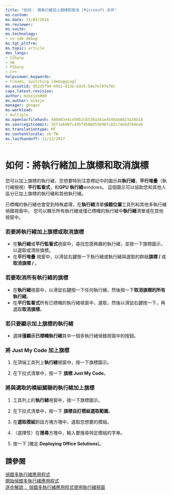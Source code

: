 ```yaml
---
title: "如何： 將執行緒加上旗標和取消 |Microsoft 文件"
ms.custom: 
ms.date: 11/04/2016
ms.reviewer: 
ms.suite: 
ms.technology:
- vs-ide-debug
ms.tgt_pltfrm: 
ms.topic: article
dev_langs:
- CSharp
- VB
- FSharp
- C++
helpviewer_keywords:
- treads, switching [debugging]
ms.assetid: 952d579d-6911-413e-b3e5-54e7e797e70c
caps.latest.revision: 
author: mikejo5000
ms.author: mikejo
manager: ghogen
ms.workload:
- multiple
ms.openlocfilehash: 489403e4ce5052cb526a361e4548ab8823a20b18
ms.sourcegitcommit: 32f1a690fc445f9586d53698fc82c7debd784eeb
ms.translationtype: MT
ms.contentlocale: zh-TW
ms.lasthandoff: 12/22/2017
---
```

# <a name="how-to-flag-and-unflag-threads"></a>如何：將執行緒加上旗標和取消旗標
您可以加上旗標的執行緒，您想要特別注意標記中的圖示與**執行緒**，**平行堆疊**（執行緒檢視）**平行監看式**，和**GPU 執行緒**windows。 這個圖示可以協助您和其他人區分已加上旗標的執行緒和其他執行緒。  
  
已標幟的執行緒也會受到特殊處理，在**執行緒**清單**偵錯位置**工具列和其他多執行緒偵錯視窗中。 您可以顯示所有執行緒或僅已標幟的執行緒中**執行緒**清單或在其他視窗中。
  
### <a name="to-flag-or-unflag-a-thread"></a>若要將執行緒加上旗標或取消旗標 
  
-   在**執行緒**或**平行監看式**視窗中，尋找您感興趣的執行緒，並按一下旗標圖示，以選取或清除旗標。 
-   在**平行堆疊** 視窗中，以滑鼠右鍵按一下執行緒或執行緒與選取的群組**旗標 / <thread>** 或**取消旗標 / <thread>** 。
  
### <a name="to-unflag-all-threads"></a>若要取消所有執行緒的旗標  
  
-   在**執行緒**視窗中，以滑鼠右鍵按一下任何執行緒，然後按一下**取消旗標的所有執行緒**。
-   在**平行監看式**所有已標幟的執行緒視窗中，選取，然後以滑鼠右鍵按一下，再選取**取消旗標**。  
  
### <a name="to-display-only-flagged-threads"></a>若只要顯示加上旗標的執行緒  
  
-   選擇**僅顯示已標幟執行緒**其中一個多執行緒偵錯視窗中的按鈕。  
  
### <a name="to-flag-just-my-code"></a>將 Just My Code 加上旗標  
  
1.  在頂端工具列上**執行緒**視窗中，按一下旗標圖示。  
  
2.  在下拉式清單中，按一下 **旗標 Just My Code**。  
  
### <a name="to-flag-threads-that-are-associated-with-selected-modules"></a>將與選取的模組關聯的執行緒加上旗標  
  
1.  工具列上的**執行緒**視窗中，按一下旗標圖示。  
  
2.  在下拉式清單中，按一下 **旗標自訂模組選取範圍**。  
  
3.  在**選取模組**對話方塊方塊中，選取您想要的模組。  
  
4.  （選擇性）在**搜尋**方塊中，輸入要搜尋特定模組的字串。  
  
5.  按一下 [確定 **Deploying Office Solutions**]。  
  
## <a name="see-also"></a>請參閱  
 [偵錯多執行緒應用程式](../debugger/debug-multithreaded-applications-in-visual-studio.md)   
 [開始偵錯多執行緒應用程式](../debugger/get-started-debugging-multithreaded-apps.md)  
 [逐步解說： 偵錯多執行緒應用程式使用執行緒視窗](../debugger/how-to-use-the-threads-window.md)